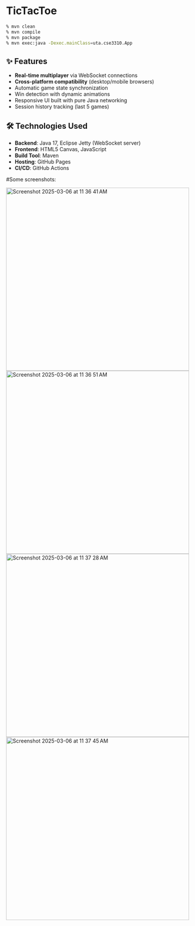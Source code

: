 # TicTacToe

```bash
% mvn clean
% mvn compile
% mvn package
% mvn exec:java -Dexec.mainClass=uta.cse3310.App
```
 
## ✨ Features
- **Real-time multiplayer** via WebSocket connections
- **Cross-platform compatibility** (desktop/mobile browsers)
- Automatic game state synchronization
- Win detection with dynamic animations
- Responsive UI built with pure Java networking
- Session history tracking (last 5 games)

## 🛠 Technologies Used
- **Backend**: Java 17, Eclipse Jetty (WebSocket server)
- **Frontend**: HTML5 Canvas, JavaScript
- **Build Tool**: Maven
- **Hosting**: GitHub Pages
- **CI/CD**: GitHub Actions

#Some screenshots:

<img width="498" alt="Screenshot 2025-03-06 at 11 36 41 AM" src="https://github.com/user-attachments/assets/336f2dca-fd4d-47aa-8e4b-a15863bf67b3" />
<img width="498" alt="Screenshot 2025-03-06 at 11 36 51 AM" src="https://github.com/user-attachments/assets/994823d7-bad8-4096-a7a8-5009be213780" />

<img width="498" alt="Screenshot 2025-03-06 at 11 37 28 AM" src="https://github.com/user-attachments/assets/2d8f8de4-342f-47d6-808a-dab5a59caeae" />
<img width="498" alt="Screenshot 2025-03-06 at 11 37 45 AM" src="https://github.com/user-attachments/assets/99fbb721-fc93-472a-a356-5190e0adb82d" />




